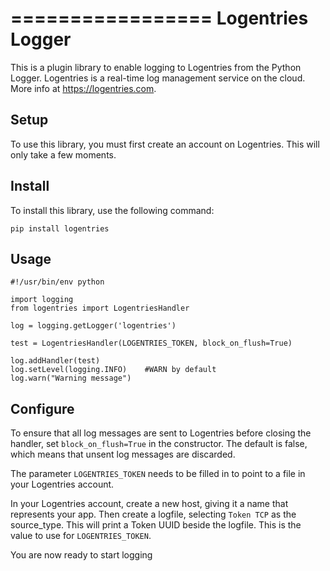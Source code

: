 =================
Logentries Logger
=================

This is a plugin library to enable logging to Logentries from the Python Logger. Logentries is a real-time log management service on the cloud. More info at https://logentries.com.

Setup
-----

To use this library, you must first create an account on Logentries. This will only take a few moments.

Install
-------

To install this library, use the following command:

`pip install logentries`

Usage
-----

    #!/usr/bin/env python
    
    import logging
    from logentries import LogentriesHandler

    log = logging.getLogger('logentries')

    test = LogentriesHandler(LOGENTRIES_TOKEN, block_on_flush=True)

    log.addHandler(test)
	log.setLevel(logging.INFO)    #WARN by default
    log.warn("Warning message")

Configure
---------

To ensure that all log messages are sent to Logentries before closing the handler, set `block_on_flush=True` in the constructor. The default is false, which means that unsent log messages are discarded.

The parameter `LOGENTRIES_TOKEN` needs to be filled in to point to a file in your Logentries account.

In your Logentries account, create a new host, giving it a name that represents your app. Then create a logfile, selecting `Token TCP` as the source_type. This will print a Token UUID
beside the logfile. This is the value to use for `LOGENTRIES_TOKEN`.

You are now ready to start logging
